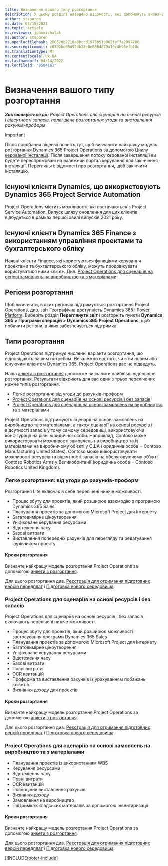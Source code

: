 ```yaml
---
title: Визначення вашого типу розгортання
description: У цьому розділі наведено відомості, які допоможуть визначити правильний тип розгортання Project operations для вашої компанії.
author: stsporen
ms.date: 03/15/2021
ms.topic: article
ms.reviewer: johnmichalak
ms.author: stsporen
ms.openlocfilehash: 280578b2710a0bccd1973b51b062fef7a2997780
ms.sourcegitcommit: c0792bd65d92db25e0e8864879a19c4b93efb10c
ms.translationtype: MT
ms.contentlocale: uk-UA
ms.lasthandoff: 04/14/2022
ms.locfileid: "8584161"
---
```

# <a name="determine-your-deployment-type"></a>Визначення вашого типу розгортання

_**Застосовується до:** Project Operations для сценаріїв на основі ресурсів і відсутності запасів, полегшене розгортання: угоди та виставлення рахунків-проформ_

> [!IMPORTANT]
> Після придбання ліцензії почніть тут, щоб визначити найкращу модель розгортання Dynamics 365 Project Operations за допомогою [Циклу керованої інсталяції](https://aka.ms/provisionprojectoperations).
> Після завершення потоку керованої інсталяції ви будете переспрямовані на належний портал керування для закінчення інсталяції. Перегляньте відомості про розгортання, щоб закінчити інсталяцію.


## <a name="existing-customers-of-dynamics-using-dynamics-365-project-service-automation"></a>Існуючі клієнти Dynamics, що використовують Dynamics 365 Project Service Automation
Project Operations містить можливості, які постачаються з Project Service Automation. Випуск шляху оновлення для цих клієнтів відбудеться в рамках першої хвилі випусків 2021 року.

## <a name="existing-customers-of-dynamics-365-finance-using-project-management-and-accounting"></a>Існуючі клієнти Dynamics 365 Finance з використанням управління проектами та бухгалтерського обліку 

Наявні клієнти Finance, які користуються функціями керування проектами та бухгалтерського обліку, можуть продовжувати користуватися ними «як є». Див. [Project Operations для сценаріїв на основі замовлень на виробництво та з матеріалами](#pma).


## <a name="deployment-regions"></a>Регіони розгортання
Щоб визначити, в яких регіонах підтримується розгортання Project Operations, див. звіт [Географічна доступність Dynamics 365 і Power Platform](https://dynamics.microsoft.com/en-us/geographic-availability/). Виберіть розділ **Переглянути звіт** і розгорніть пункти **Dynamics 365 > Програми операцій > Dynamics 365 Project Operations**, щоб побачити регіони, в яких забезпечується підтримка.

## <a name="deployment-types"></a>Типи розгортання
Project Operations підтримує численні варіанти розгортання, що відповідають вашим потребам. Незалежно від того, чи є ви новим або існуючим клієнтом Dynamics 365, Project Operations вас не підведуть.

Наша [анкета з розгортання](https://aka.ms/provisionprojectoperations) допоможе визначити найбільш відповідне розгортання. Результати відкриють для вас один з трьох перелічених нижче типів розгортання.

- [Легке розгортання: від угоди до рахунків-проформ](#lite)
- [Project Operations для сценаріїв на основі ресурсів і без запасів](#integrated)
- [Project Operations для сценаріїв на основі замовлень на виробництво та з матеріалами](#pma)

Project Operations підтримують сценарії на основі замовлень на виробництво та з матеріалами, а також сценарії на основі ресурсів і відсутності запасів у тому самому середовищі, використовуючи конфігурації на рівні юридичної особи. Наприклад, Contoso може використовувати можливості замовлень на виробництво та із матеріалами на виробничому об’єкті у США (юридична особа = Contoso Manufacturing United States). Contoso може використовувати можливості ресурсів та відсутності запасів на обслуговуючому об’єкті Contoso Robotics Arms у Великобританії (юридична особа = Contoso Robotics United Kingdom).

### <a name="lite-deployment---deal-to-proforma-invoicing"></a><a  name="lite"></a>Легке розгортання: від угоди до рахунків-проформ

Розгортання Lite включає в себе перелічені нижче можливості.

- Процес збуту для проектів, який розширює взаємодію з програмою Dynamics 365 Sales
- Планування проектів за допомогою Microsoft Project для Інтернету
- Багатовимірне ціноутворення
- Уніфіковане керування ресурсами
- Відстеження часу
- Базові витрати
- Виставлення попередніх рахунків для перегляду та редагування керівником проекту 

#### <a name="deployment-steps"></a>Кроки розгортання
Визначте найкращу модель розгортання Project Operations за допомогою [анкети з розгортання](https://aka.ms/provisionprojectoperations).

Для цього розгортання див. [Реєстрація для отримання підготовчих версій передплат](lite-preview-subscription-sign-up.md) і [Підготовка нового середовища](lite-deployment.md). 


### <a name="project-operations-for-resourcenon-stocked-scenarios"></a><a name="integrated"></a>Project Operations для сценаріїв на основі ресурсів і без запасів
Project Operations для сценаріїв на основі ресурсів і без запасів включають перелічені нижче можливості.
 
- Процес збуту для проектів, який розширює можливості застосування програми Dynamics 365 Sales
- Планування проектів за допомогою Microsoft Project для Інтернету
- Багатовимірне ціноутворення
- Уніфіковане керування ресурсами
- Відстеження часу
- Базові витрати
- Повні витрати
- OCR квитанцій
- Проформа та виставлення рахунків із урахуванням побажань клієнтів 
- Визнання доходу для проектів

#### <a name="deployment-steps"></a>Кроки розгортання
Визначте найкращу модель розгортання Project Operations за допомогою [анкети з розгортання](https://aka.ms/provisionprojectoperations).

Для цього розгортання див. [Реєстрація для отримання підготовчих версій передплат](resource-sign-up-preview-subscription.md) і [Підготовка нового середовища](resource-provision-new-environment.md). 


### <a name="project-operations-for-stockedproduction-order-scenarios"></a><a name="pma"></a>Project Operations для сценаріїв на основі замовлень на виробництво та з матеріалами

- Планування проектів із використанням WBS
- Керування ресурсами
- Відстеження часу
- Повні витрати
- OCR квитанцій
- Повноцінне виставлення рахунків
- Визнання доходу
- Замовлення на виробництво
- Підтримка складських матеріалів за допомогою інвентаризації

#### <a name="deployment-steps"></a>Кроки розгортання
Визначте найкращу модель розгортання Project Operations за допомогою [анкети з розгортання](https://aka.ms/provisionprojectoperations).

Для цього розгортання див. [Реєстрація для отримання підготовчих версій передплат](/dynamics365/fin-ops-core/dev-itpro/dev-tools/sign-up-preview-subscription?toc=%2fdynamics365%2ffinance%2ftoc.json) і [Підготовка нового середовища](/dynamics365/fin-ops-core/dev-itpro/deployment/deploy-demo-environment?toc=%2fdynamics365%2ffinance%2ftoc.json). 



[!INCLUDE[footer-include](../includes/footer-banner.md)]